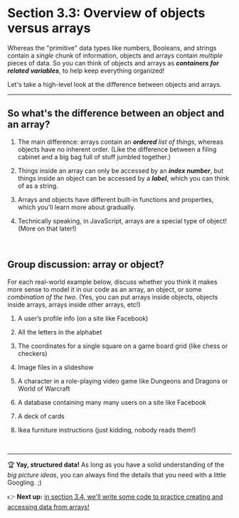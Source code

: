 # Section 3.3: Overview of objects versus arrays

Whereas the "primitive" data types like numbers, Booleans, and strings contain a *single* chunk of information, objects and arrays contain *multiple* pieces of data. So you can think of objects and arrays as ***containers for related variables***, to help keep everything organized!

Let's take a high-level look at the difference between objects and arrays.

<hr/>

## So what's the difference between an object and an array?

  1. The main difference: arrays contain an ***ordered*** *list of things*, whereas objects have no inherent order. (Like the difference between a filing cabinet and a big bag full of stuff jumbled together.)

  2. Things inside an array can only be accessed by an ***index number***, but things inside an object can be accessed by a ***label***, which you can think of as a string.

  3. Arrays and objects have different built-in functions and properties, which you'll learn more about gradually.

  4. Technically speaking, in JavaScript, arrays are a special type of object! (More on that later!)

<br/>

## Group discussion: array or object?

For each real-world example below, discuss whether you think it makes more sense to model it in our code as an array, an object, or some *combination of the two*. (Yes, you can put arrays inside objects, objects inside arrays, arrays inside other arrays, etc!)

  1. A user’s profile info (on a site like Facebook)
  
  1. All the letters in the alphabet
  
  1. The coordinates for a single square on a game board grid (like chess or checkers)

  1. Image files in a slideshow
 
  1. A character in a role-playing video game like Dungeons and Dragons or World of Warcraft
  
  1. A database containing many many users on a site like Facebook
  
  1. A deck of cards
  
  1. Ikea furniture instructions (just kidding, nobody reads them!)

<br/>

<hr/>

:trophy: **Yay, structured data!** As long as you have a solid understanding of the *big picture ideas*, you can always find the details that you need with a little Googling. ;)

:point_right: **Next up:** [in section 3.4, we'll write some code to practice creating and accessing data from arrays!](https://github.com/LearnTeachCode/intro-javascript-class/blob/july-aug-2018/week-3/3-4-arrays.md)
